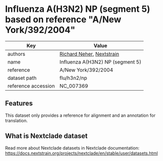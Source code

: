 # Influenza A(H3N2) NP (segment 5) based on reference "A/New York/392/2004"

| Key                  | Value                |
| -------------------- | -------------------- |
| authors                | [Richard Neher](https://neherlab.org), [Nextstrain](https://nextstrain.org)                         |
| name                 | Influenza A(H3N2) NP (segment 5)                    |
| reference            | A/New York/392/2004                    |
| dataset path         | flu/h3n2/np                     |
| reference accession  | NC_007369   |

## Features
This dataset only provides a reference for alignment and an annotation for translation.

## What is Nextclade dataset

Read more about Nextclade datasets in Nextclade documentation: https://docs.nextstrain.org/projects/nextclade/en/stable/user/datasets.html

